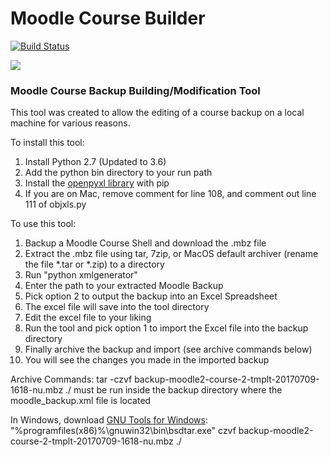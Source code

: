 # Moodle Course Builder

[![Build Status][travis-image]][travis-url]

![](https://media.giphy.com/media/bkIgPwdV3Afzq/giphy.gif)

### Moodle Course Backup Building/Modification Tool

This tool was created to allow the editing of a course backup on a local machine for various reasons.

To install this tool:
1. Install Python 2.7 (Updated to 3.6)
2. Add the python bin directory to your run path
3. Install the [openpyxl library](https://openpyxl.readthedocs.io/en/default/) with pip
4. If you are on Mac, remove comment for line 108, and comment out line 111 of objxls.py

To use this tool:
1. Backup a Moodle Course Shell and download the .mbz file
2. Extract the .mbz file using tar, 7zip, or MacOS default archiver (rename the file *.tar or *.zip) to a directory
3. Run "python xmlgenerator"
4. Enter the path to your extracted Moodle Backup
5. Pick option 2 to output the backup into an Excel Spreadsheet
6. The excel file will save into the tool directory
7. Edit the excel file to your liking
8. Run the tool and pick option 1 to import the Excel file into the backup directory
9. Finally archive the backup and import (see archive commands below)
10. You will see the changes you made in the imported backup

Archive Commands:
tar -czvf backup-moodle2-course-2-tmplt-20170709-1618-nu.mbz ./
must be run inside the backup directory where the moodle_backup.xml file is located

In Windows, download [GNU Tools for Windows](https://sourceforge.net/projects/gnuwin32/files/libarchive/2.4.12-1/libarchive-2.4.12-1-setup.exe/download):
"%programfiles(x86)%\gnuwin32\bin\bsdtar.exe" czvf backup-moodle2-course-2-tmplt-20170709-1618-nu.mbz ./

<!-- Markdown link & img dfn's -->
[npm-image]: https://img.shields.io/npm/v/datadog-metrics.svg?style=flat-square
[npm-url]: https://npmjs.org/package/datadog-metrics
[npm-downloads]: https://img.shields.io/npm/dm/datadog-metrics.svg?style=flat-square
[travis-image]: https://img.shields.io/travis/dbader/node-datadog-metrics/master.svg?style=flat-square
[travis-url]: https://travis-ci.org/dbader/node-datadog-metrics
[wiki]: https://github.com/yourname/yourproject/wiki
